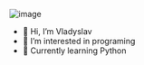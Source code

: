 ![image](https://www.codewars.com/users/tarhonskyi/badges/small)
- 👋 Hi, I’m Vladyslav
- 👀 I’m interested in programing 
- 🌱 Currently learning Python


<!---
tarhonskyi/tarhonskyi is a ✨ special ✨ repository because its `README.md` (this file) appears on your GitHub profile.
You can click the Preview link to take a look at your changes.
--->
